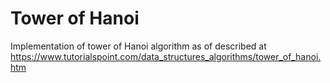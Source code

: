 # Tower of Hanoi

Implementation of tower of Hanoi algorithm as of described at https://www.tutorialspoint.com/data_structures_algorithms/tower_of_hanoi.htm